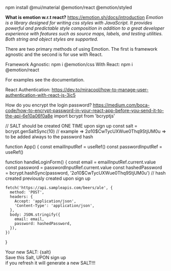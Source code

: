 npm install @mui/material @emotion/react @emotion/styled 

**What is emotion w.r.t react?**
https://emotion.sh/docs/introduction
*Emotion is a library designed for writing css styles with JavaScript. It provides powerful and predictable style composition in addition to a great developer experience with features such as source maps, labels, and testing utilities. Both string and object styles are supported.*

There are two primary methods of using Emotion. The first is framework agnostic and the second is for use with React.

Framework Agnostic: npm i @emotion/css
With React: npm i @emotion/react

For examples see the documentation.

React Authentication:
https://dev.to/miracool/how-to-manage-user-authentication-with-react-js-3ic5


How do you encrypt the login password?
https://medium.com/boca-code/how-to-encrypt-password-in-your-react-app-before-you-send-it-to-the-api-6e10a06f0a8e
import bcrypt from 'bcryptjs'

// SALT should be created ONE TIME upon sign up
const salt = bcrypt.genSaltSync(10)
// example =>  $2a$10$CwTycUXWue0Thq9StjUM0u => to be added always to the password hash

function App() {
  const emailInputRef = useRef()
  const passwordInputRef = useRef()

  function handleLoginForm() {
    const email = emailInputRef.current.value
    const password = passwordInputRef.current.value
    const hashedPassword = bcrypt.hashSync(password, '$2a$10$CwTycUXWue0Thq9StjUM0u') // hash created previously created upon sign up

    fetch('https://api.sampleapis.com/beers/ale', {
      method: 'POST',
      headers: {
        Accept: 'application/json',
        'Content-Type': 'application/json',
      },
      body: JSON.stringify({
        email: email,
        password: hashedPassword,
      }),
    })
  }

  <span>Your new SALT: {salt}</span>
        <br />
        <span>
          Save this Salt, UPON sign up <br /> if you refresh it will generate a new SALT!!!
    </span>